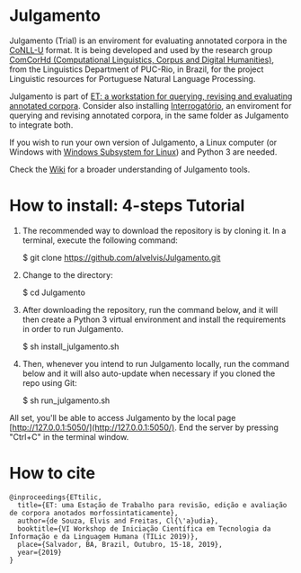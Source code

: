 # Julgamento

Julgamento (Trial) is an enviroment for evaluating annotated corpora in the [CoNLL-U](https://universaldependencies.org/format.html) format. It is being developed and used by the research group [ComCorHd (Computational Linguistics, Corpus and Digital Humanities)](http://comcorhd.letras.puc-rio.br), from the Linguistics Department of PUC-Rio, in Brazil, for the project Linguistic resources for Portuguese Natural Language Processing.

Julgamento is part of [ET: a workstation for querying, revising and evaluating annotated corpora](http://comcorhd.letras.puc-rio.br/ET). Consider also installing [Interrogatório](https://github.com/alvelvis/Interrogat-rio), an enviroment for querying and revising annotated corpora, in the same folder as Julgamento to integrate both.

If you wish to run your own version of Julgamento, a Linux computer (or Windows with [Windows Subsystem for Linux](https://docs.microsoft.com/pt-br/windows/wsl/install-win10)) and Python 3 are needed.

Check the [Wiki](https://github.com/alvelvis/Julgamento/wiki) for a broader understanding of Julgamento tools.

# How to install: 4-steps Tutorial

1) The recommended way to download the repository is by cloning it. In a terminal, execute the following command:

	$ git clone https://github.com/alvelvis/Julgamento.git

2) Change to the directory:

	$ cd Julgamento

3) After downloading the repository, run the command below, and it will then create a Python 3 virtual environment and install the requirements in order to run Julgamento.

	$ sh install_julgamento.sh
	
4) Then, whenever you intend to run Julgamento locally, run the command below and it will also auto-update when necessary if you cloned the repo using Git:

	$ sh run_julgamento.sh

All set, you'll be able to access Julgamento by the local page [http://127.0.0.1:5050/](http://127.0.0.1:5050/). End the server by pressing "Ctrl+C" in the terminal window.

# How to cite

```
@inproceedings{ETtilic,
  title={ET: uma Estação de Trabalho para revisão, edição e avaliação de corpora anotados morfossintaticamente},
  author={de Souza, Elvis and Freitas, Cl{\'a}udia},
  booktitle={VI Workshop de Iniciação Científica em Tecnologia da Informação e da Linguagem Humana (TILic 2019)},
  place={Salvador, BA, Brazil, Outubro, 15-18, 2019},
  year={2019}
}
```
